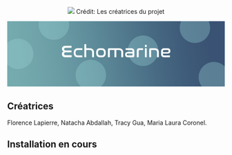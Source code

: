 <p align="center">
<img src=/media/echomarine_banniere_page_projet.jpeg</p>
Crédit: Les créatrices du projet 

![photo bannière](media/echomarine_banniere_page_projet.jpeg)


## Créatrices 
Florence Lapierre, Natacha Abdallah, Tracy Gua, Maria Laura Coronel. 

## Installation en cours 
